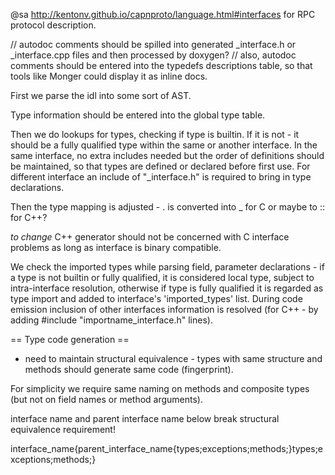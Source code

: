 @sa http://kentonv.github.io/capnproto/language.html#interfaces for RPC protocol description.

// autodoc comments should be spilled into generated _interface.h or _interface.cpp files and then processed by doxygen?
// also, autodoc comments should be entered into the typedefs descriptions table, so that tools like Monger could display it as inline docs.


First we parse the idl into some sort of AST.

Type information should be entered into the global type table.

Then we do lookups for types, checking if type is builtin.
If it is not - it should be a fully qualified type within the same or another interface.
In the same interface, no extra includes needed but the order of definitions should be maintained, so that types 
are defined or declared before first use.
For different interface an include of "<interface name>_interface.h" is required to bring in type declarations.

Then the type mapping is adjusted - <interface name>.<type> is converted into <interface name>_<type> for C or maybe 
to <interface name as namespace>::<type> for C++?

*to change* C++ generator should not be concerned with C interface problems as long as interface is binary compatible.


We check the imported types while parsing field, parameter declarations - if a type is not builtin or fully qualified, it is considered local type, 
subject to intra-interface resolution, otherwise if type is fully qualified it is regarded as type import and added to interface's 'imported_types' list.
During code emission inclusion of other interfaces information is resolved (for C++ - by adding #include "importname_interface.h" lines).


== Type code generation ==

* need to maintain structural equivalence - types with same structure and methods should generate same code (fingerprint).

For simplicity we require same naming on methods and composite types (but not on field names or method arguments).

interface name and parent interface name below break structural equivalence requirement!

interface_name{parent_interface_name{types;exceptions;methods;}types;exceptions;methods;}
